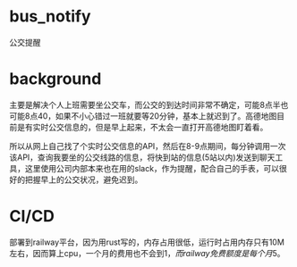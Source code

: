 # bus_notify
公交提醒

# background
主要是解决个人上班需要坐公交车，而公交的到达时间非常不确定，可能8点半也可能8点40，如果不小心错过一班就要等20分钟，基本上就迟到了。高德地图目前是有实时公交信息的，但是早上起来，不太会一直打开高德地图盯着看。

所以从网上自己找了个实时公交信息的API，然后在8-9点期间，每分钟调用一次该API，查询我要坐的公交线路的信息，将快到站的信息(5站以内)发送到聊天工具，这里使用公司内部本来也在用的slack，作为提醒，配合自己的手表，可以很好的把握早上的公交状况，避免迟到。

# CI/CD
部署到railway平台，因为用rust写的，内存占用很低，运行时占用内存只有10M左右，因而算上cpu，一个月的费用也不会到1$，而railway免费额度是每个月5$。
